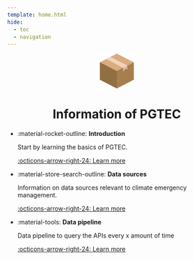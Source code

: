 ```yaml
---
template: home.html
hide:
  - toc
  - navigation
---
```


<style>
article > h1 {
    display: none
}

body > header > nav > div.md-header__title.md-header__title--active > div > div:nth-child(2){
    font-weight: 700;   
}
.package-icon{
    width: 5rem;
}
body > div.md-container > main > div > div > article > a{
    display: none
}

.md-main__inner > .md-content > article {
    margin-top: 0 !important;
    padding-top: 0 !important;
}

article h1 {
    margin-bottom: 0.8rem;
}
article p {
    margin-top: 0.5rem;
    margin-bottom: 1rem;
}


</style>

<div style="text-align: center;">

<img class="package-icon skip-glightbox" src="assets/images/package.png">
  <h1>Information of PGTEC</h1>
  
</div>

<div class="grid cards cols-3" markdown>

- :material-rocket-outline: **Introduction**

    Start by learning the basics of PGTEC.

    [:octicons-arrow-right-24: Learn more](welcome.md)

- :material-store-search-outline: **Data sources**

    Information on data sources relevant to climate emergency management.   

    [:octicons-arrow-right-24: Learn more](data_sources/index.md)

- :material-tools: **Data pipeline**

    Data pipeline to query the APIs every x amount of time

    [:octicons-arrow-right-24: Learn more](pipeline/index.md)

</div>
